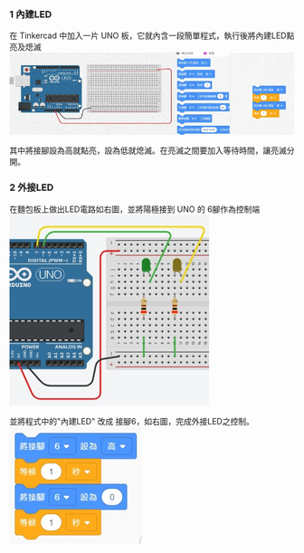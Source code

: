 ### 1 內建LED
在 Tinkercad 中加入一片 UNO 板，它就內含一段簡單程式，執行後將內建LED點亮及熄滅
![1.jpg](1.jpg)

其中將接腳設為高就點亮，設為低就熄滅。在亮滅之間要加入等待時間，讓亮滅分開。

### 2 外接LED
在麵包板上做出LED電路如右圖，並將陽極接到 UNO 的 6腳作為控制端
![2.jpg](4.jpg)

並將程式中的"內建LED" 改成 接腳6，如右圖，完成外接LED之控制。
![3.jpg](3.jpg)


